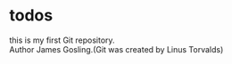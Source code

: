 # todos
this is my first Git repository.
<br>
Author James Gosling.(Git was created by Linus Torvalds)
